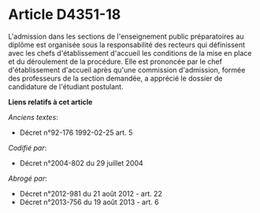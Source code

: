 # Article D4351-18

L'admission dans les sections de l'enseignement public préparatoires au diplôme est organisée sous la responsabilité des
recteurs qui définissent avec les chefs d'établissement d'accueil les conditions de la mise en place et du déroulement de la
procédure. Elle est prononcée par le chef d'établissement d'accueil après qu'une commission d'admission, formée des
professeurs de la section demandée, a apprécié le dossier de candidature de l'étudiant postulant.

**Liens relatifs à cet article**

_Anciens textes_:

  - Décret n°92-176 1992-02-25 art. 5

_Codifié par_:

  - Décret n°2004-802 du 29 juillet 2004

_Abrogé par_:

  - Décret n°2012-981 du 21 août 2012 - art. 22
  - Décret n°2013-756 du 19 août 2013 - art. 6

